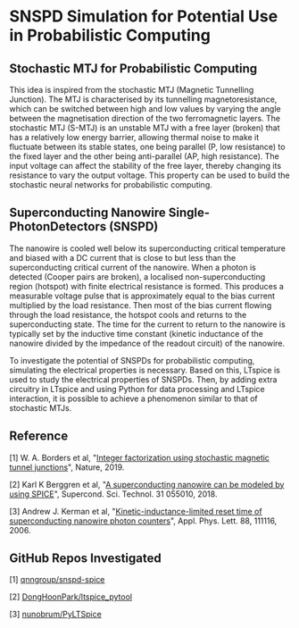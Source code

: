 # SNSPD Simulation for Potential Use in Probabilistic Computing

## Stochastic MTJ for Probabilistic Computing

This idea is inspired from the stochastic MTJ (Magnetic Tunnelling Junction). The MTJ is characterised by its tunnelling magnetoresistance, which can be switched between high and low values by varying the angle between the magnetisation direction of the two ferromagnetic layers. The stochastic MTJ (S-MTJ) is an unstable MTJ with a free layer (broken) that has a relatively low energy barrier, allowing thermal noise to make it fluctuate between its stable states, one being parallel (P, low resistance) to the fixed layer and the other being anti-parallel (AP, high resistance). The input voltage can affect the stability of the free layer, thereby changing its resistance to vary the output voltage. This property can be used to build the stochastic neural networks for probabilistic computing.

## Superconducting Nanowire Single-PhotonDetectors (SNSPD)

The nanowire is cooled well below its superconducting critical temperature and biased with a DC current that is close to but less than the superconducting critical current of the nanowire. When a photon is detected (Cooper pairs are broken), a localised non-superconducting region (hotspot) with finite electrical resistance is formed. This produces a measurable voltage pulse that is approximately equal to the bias current multiplied by the load resistance. Then most of the bias current flowing through the load resistance, the hotspot cools and returns to the superconducting state. The time for the current to return to the nanowire is typically set by the inductive time constant (kinetic inductance of the nanowire divided by the impedance of the readout circuit) of the nanowire.

To investigate the potential of SNSPDs for probabilistic computing, simulating the electrical properties is necessary. Based on this, LTspice is used to study the electrical properties of SNSPDs. Then, by adding extra circuitry in LTspice and using Python for data processing and LTspice interaction, it is possible to achieve a phenomenon similar to that of stochastic MTJs.

## Reference
[1] W. A. Borders et al, "[Integer factorization using stochastic magnetic tunnel junctions](https://www-nature-com.libproxy1.nus.edu.sg/articles/s41586-019-1557-9)", Nature, 2019.

[2] Karl K Berggren et al, "[A superconducting nanowire can be modeled by using SPICE](https://iopscience.iop.org/article/10.1088/1361-6668/aab149)", Supercond. Sci. Technol. 31 055010, 2018.

[3] Andrew J. Kerman et al, "[Kinetic-inductance-limited reset time of superconducting nanowire photon counters](https://pubs-aip-org.libproxy1.nus.edu.sg/aip/apl/article/88/11/111116/331312/Kinetic-inductance-limited-reset-time-of)", Appl. Phys. Lett. 88, 111116, 2006.

## GitHub Repos Investigated

[1] [qnngroup/snspd-spice](https://github.com/qnngroup/snspd-spice)

[2] [DongHoonPark/ltspice_pytool](https://github.com/DongHoonPark/ltspice_pytool)

[3] [nunobrum/PyLTSpice](https://github.com/nunobrum/PyLTSpice)
